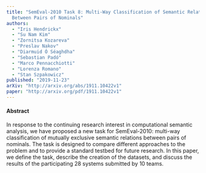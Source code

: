 ```yaml
---
title: "SemEval-2010 Task 8: Multi-Way Classification of Semantic Relations
  Between Pairs of Nominals"
authors:
  - "Iris Hendrickx"
  - "Su Nam Kim"
  - "Zornitsa Kozareva"
  - "Preslav Nakov"
  - "Diarmuid Ó Séaghdha"
  - "Sebastian Padó"
  - "Marco Pennacchiotti"
  - "Lorenza Romano"
  - "Stan Szpakowicz"
published: "2019-11-23"
arXiv: "http://arxiv.org/abs/1911.10422v1"
paper: "http://arxiv.org/pdf/1911.10422v1"
---
```


#### Abstract

In response to the continuing research interest in computational semantic analysis, we have proposed a new task for SemEval-2010: multi-way classification of mutually exclusive semantic relations between pairs of nominals. The task is designed to compare different approaches to the problem and to provide a standard testbed for future research. In this paper, we define the task, describe the creation of the datasets, and discuss the results of the participating 28 systems submitted by 10 teams.
		